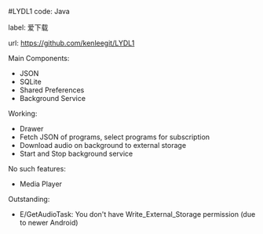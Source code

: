 #LYDL1
code: Java

label: 爱下载

url: https://github.com/kenleegit/LYDL1

Main Components:
  - JSON
  - SQLite
  - Shared Preferences
  - Background Service

Working:
  - Drawer
  - Fetch JSON of programs, select programs for subscription
  - Download audio on background to external storage
  - Start and Stop background service

No such features:
  - Media Player

Outstanding:
  - E/GetAudioTask: You don't have Write_External_Storage permission (due to newer Android)
